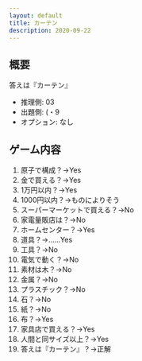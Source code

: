 ```yaml
---
layout: default
title: カーテン
description: 2020-09-22
---
```


## 概要

答えは『カーテン』

- 推理側: 03
- 出題側: (・9
- オプション: なし

## ゲーム内容

1. 原子で構成？→Yes
2. 金で買える？→Yes
3. 1万円以内？→Yes
4. 1000円以内？→ものによりそう
5. スーパーマーケットで買える？→No
6. 家電量販店は？→No
7. ホームセンター？→Yes
8. 道具？→……Yes
9. 工具？→No
10. 電気で動く？→No
11. 素材は木？→No
12. 金属？→No
13. プラスチック？→No
14. 石？→No
15. 紙？→No
16. 布？→Yes
17. 家具店で買える？→Yes
18. 人間と同サイズ以上？→Yes
19. 答えは『カーテン』？→正解
